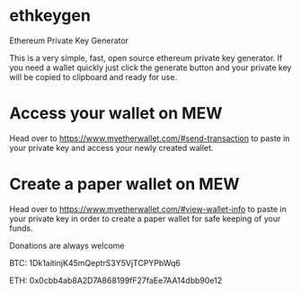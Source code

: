 # ethkeygen
Ethereum Private Key Generator

This is a very simple, fast, open source ethereum private key generator. 
If you need a wallet quickly just click the generate button and your private key will be copied to clipboard and ready for use. 

# Access your wallet on MEW
Head over to https://www.myetherwallet.com/#send-transaction to paste in your private key and access your newly created wallet.

# Create a paper wallet on MEW
Head over to https://www.myetherwallet.com/#view-wallet-info to paste in your private key in order to create a paper wallet for safe keeping of your funds.



Donations are always welcome

BTC: 1Dk1aitinjK45mQeptrS3Y5VjTCPYPbWq6

ETH: 0x0cbb4ab8A2D7A868199fF27faEe7AA14dbb90e12
